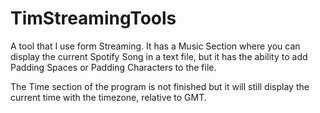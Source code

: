 # TimStreamingTools
A tool that I use form Streaming.
It has a Music Section where you can display the current Spotify Song in a text file,
but it has the ability to add Padding Spaces or Padding Characters to the file.

The Time section of the program is not finished but it will still display the current time with the timezone, relative to GMT.

